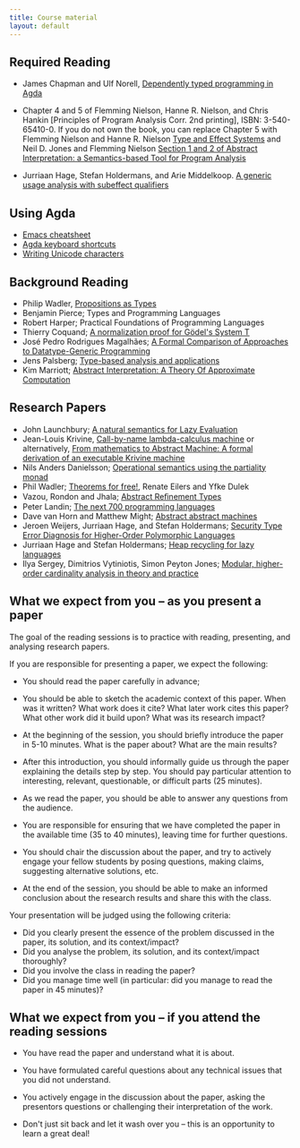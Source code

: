 ```yaml
---
title: Course material
layout: default
---
```


## Required Reading

* James Chapman and Ulf Norell, [Dependently typed programming in Agda](http://www.cse.chalmers.se/~ulfn/papers/afp08/tutorial.pdf)

* Chapter 4 and 5 of Flemming Nielson, Hanne R. Nielson, and Chris Hankin [Principles of Program Analysis Corr. 2nd printing], ISBN: 3-540-65410-0.
If you do not own the book, you can replace Chapter 5 with Flemming Nielson and Hanne R. Nielson [Type and Effect Systems](http://www2.imm.dtu.dk/~fnie/Papers/NiNi99tes.pdf)  and  Neil D. Jones and Flemming Nielson [Section 1 and 2 of Abstract Interpretation: a Semantics-based Tool for Program Analysis](https://www.researchgate.net/profile/Neil_Jones3/publication/234803097_Abstract_interpretation_a_semantics-based_tool_for_program_analysis/links/0046352cac9b729460000000.pdf)

* Jurriaan Hage, Stefan Holdermans, and Arie Middelkoop. [A generic usage analysis with subeffect qualifiers](http://dl.acm.org/citation.cfm?doid=1291151.1291189)

## Using Agda

* [Emacs cheatsheet](http://refcards.com/docs/gildeas/gnu-emacs/emacs-refcard-a4.pdf)
* [Agda keyboard shortcuts](http://wiki.portal.chalmers.se/agda/pmwiki.php?n=Main.QuickGuideToEditingTypeCheckingAndCompilingAgdaCode)
* [Writing Unicode characters](http://wiki.portal.chalmers.se/agda/pmwiki.php?n=Docs.UnicodeInput)

## Background Reading

* Philip Wadler, [Propositions as Types](http://homepages.inf.ed.ac.uk/wadler/papers/propositions-as-types/propositions-as-types.pdf)
* Benjamin Pierce; Types and Programming Languages
* Robert Harper; Practical Foundations of Programming Languages
* Thierry Coquand; [A normalization proof for Gödel's System T](http://www.cse.chalmers.se/~coquand/norm.ps)
* José Pedro Rodrigues Magalhães; [A Formal Comparison of Approaches to Datatype-Generic Programming](http://dreixel.net/research/pdf/fcadgp.pdf)
* Jens Palsberg; [Type-based analysis and applications](http://dx.doi.org/10.1145/379605.379635)
* Kim Marriott; [Abstract Interpretation: A Theory Of Approximate Computation](http://www.springerlink.com/content/w02v86n1272jl768/)
    
## Research Papers

* John Launchbury; [A natural semantics for Lazy Evaluation](http://www.cse.chalmers.se/edu/year/2010/course/DAT140_Types/Launchbury.pdf)
* Jean-Louis Krivine, [Call-by-name lambda-calculus machine](http://www.pps.univ-paris-diderot.fr/~krivine/articles/lazymach.pdf)
or alternatively, [From mathematics to Abstract Machine: A formal derivation of an executable Krivine machine](http://eptcs.web.cse.unsw.edu.au/paper.cgi?MSFP2012.10)
* Nils Anders Danielsson; [Operational semantics using the partiality monad](http://www.cse.chalmers.se/~nad/publications/danielsson-semantics-partiality-monad.pdf)
* Phil Wadler; [Theorems for free!](http://ttic.uchicago.edu/~dreyer/course/papers/wadler.pdf), Renate Eilers and Yfke Dulek
* Vazou, Rondon and Jhala; [Abstract Reﬁnement Types](http://goto.ucsd.edu/~rjhala/liquid/abstract_refinement_types.pdf)
* Peter Landin; [The next 700 programming languages]()
* Dave van Horn and Matthew Might; [Abstract abstract machines](http://dl.acm.org/citation.cfm?id=1863553)
* Jeroen Weijers, Jurriaan Hage, and Stefan Holdermans; [Security Type Error Diagnosis for Higher-Order Polymorphic Languages](http://www.sciencedirect.com/science/article/pii/S0167642314001518)
* Jurriaan Hage and Stefan Holdermans; [Heap recycling for lazy languages](http://dl.acm.org/citation.cfm?doid=1328408.1328436)
* Ilya Sergey, Dimitrios Vytiniotis, Simon Peyton Jones; [Modular, higher-order cardinality analysis in theory and practice](http://dl.acm.org/citation.cfm?doid=2535838.2535861)


## What we expect from you – as you present a paper

The goal of the reading sessions is to practice with reading, presenting, and analysing research papers. 

If you are responsible for presenting a paper, we expect the following:

* You should read the paper carefully in advance;

* You should be able to sketch the academic context of this paper. When was it written? What work does it cite? What later work cites this paper? What other work did it build upon? What was its research impact?

* At the beginning of the session, you should briefly introduce the paper in 5-10 minutes. What is the paper about? What are the main results?

* After this introduction, you should informally guide us through the paper explaining the details step by step. You should pay particular attention to interesting, relevant, questionable, or difficult parts (25 minutes).

* As we read the paper, you should be able to answer any questions from the audience. 

* You are responsible for ensuring that we have completed the paper in the available time (35 to 40 minutes), leaving time for further questions.

* You should chair the discussion about the paper, and try to actively engage your fellow students by posing questions, making claims, suggesting alternative solutions, etc.

* At the end of the session, you should be able to make an informed conclusion about the research results and share this with the class.

Your presentation will be judged using the following criteria:

* Did you clearly present the essence of the problem discussed in the paper, its solution, and its context/impact?
* Did you analyse the problem, its solution, and its context/impact thoroughly?
* Did you involve the class in reading the paper?
* Did you manage time well (in particular: did you manage to read the paper in 45 minutes)?


## What we expect from you – if you attend the reading sessions

* You have read the paper and understand what it is about.

* You have formulated careful questions about any technical issues that you did not understand.

* You actively engage in the discussion about the paper, asking the presentors questions or challenging their interpretation of the work.

* Don't just sit back and let it wash over you – this is an opportunity to learn a great deal!


